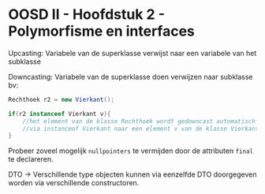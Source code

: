 # OOSD II - Hoofdstuk 2 - Polymorfisme en interfaces

Upcasting: Variabele van de superklasse verwijst naar een variabele van het subklasse

Downcasting: Variabele van de superklasse doen verwijzen naar subklasse bv:

```java
Rechthoek r2 = new Vierkant();

if(r2 instanceof Vierkant v){
    //het element van de klasse Rechthoek wordt gedowncast automatisch 
    //via instanceof Vierkant naar een element v van de klasse Vierkant
}
```

Probeer zoveel mogelijk `nullpointers` te vermijden door de attributen `final` te declareren.

DTO -> Verschillende type objecten kunnen via eenzelfde DTO doorgegeven worden via verschillende constructoren.
